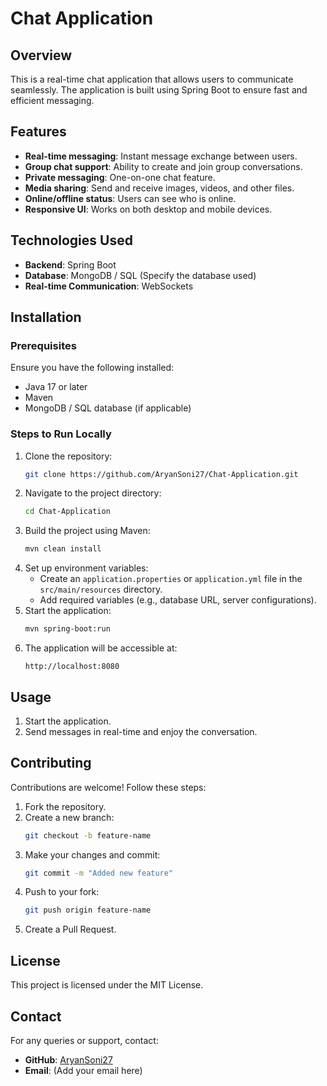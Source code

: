 # Chat Application

## Overview
This is a real-time chat application that allows users to communicate seamlessly. The application is built using Spring Boot to ensure fast and efficient messaging.

## Features
- **Real-time messaging**: Instant message exchange between users.
- **Group chat support**: Ability to create and join group conversations.
- **Private messaging**: One-on-one chat feature.
- **Media sharing**: Send and receive images, videos, and other files.
- **Online/offline status**: Users can see who is online.
- **Responsive UI**: Works on both desktop and mobile devices.

## Technologies Used
- **Backend**: Spring Boot
- **Database**: MongoDB / SQL (Specify the database used)
- **Real-time Communication**: WebSockets

## Installation
### Prerequisites
Ensure you have the following installed:
- Java 17 or later
- Maven
- MongoDB / SQL database (if applicable)

### Steps to Run Locally
1. Clone the repository:
   ```bash
   git clone https://github.com/AryanSoni27/Chat-Application.git
   ```
2. Navigate to the project directory:
   ```bash
   cd Chat-Application
   ```
3. Build the project using Maven:
   ```bash
   mvn clean install
   ```
4. Set up environment variables:
   - Create an `application.properties` or `application.yml` file in the `src/main/resources` directory.
   - Add required variables (e.g., database URL, server configurations).
5. Start the application:
   ```bash
   mvn spring-boot:run
   ```
6. The application will be accessible at:
   ```
   http://localhost:8080
   ```

## Usage
1. Start the application.
2. Send messages in real-time and enjoy the conversation.

## Contributing
Contributions are welcome! Follow these steps:
1. Fork the repository.
2. Create a new branch:
   ```bash
   git checkout -b feature-name
   ```
3. Make your changes and commit:
   ```bash
   git commit -m "Added new feature"
   ```
4. Push to your fork:
   ```bash
   git push origin feature-name
   ```
5. Create a Pull Request.

## License
This project is licensed under the MIT License.

## Contact
For any queries or support, contact:
- **GitHub**: [AryanSoni27](https://github.com/AryanSoni27)
- **Email**: (Add your email here)

